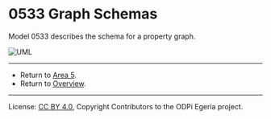 <!-- SPDX-License-Identifier: CC-BY-4.0 -->
<!-- Copyright Contributors to the ODPi Egeria project. -->

# 0533 Graph Schemas

Model 0533 describes the schema for a property graph.

![UML](0533-Graph-Schemas.png#pagewidth)

---

* Return to [Area 5](Area-5-models.md).
* Return to [Overview](.).

----
License: [CC BY 4.0](https://creativecommons.org/licenses/by/4.0/),
Copyright Contributors to the ODPi Egeria project.